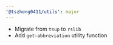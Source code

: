 ```yaml
---
'@tszhong0411/utils': major
---
```


- Migrate from `tsup` to `rslib`
- Add `get-abbreviation` utility function
